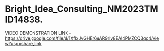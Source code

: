 # Bright_Idea_Consulting_NM2023TMID14838.

VIDEO DEMONSTRATION LINK - https://drive.google.com/file/d/1XflxJvGHEr6qAR9rlv8EAl4PMZCQ3qc4/view?usp=share_link
